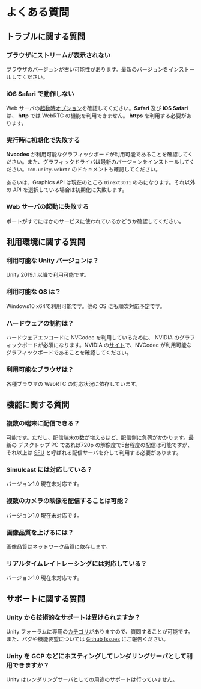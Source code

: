 # よくある質問

## トラブルに関する質問

### ブラウザにストリームが表示されない

ブラウザのバージョンが古い可能性があります。最新のバージョンをインストールしてください。

### iOS Safari で動作しない

Web サーバの[起動時オプション](webserver.md)を確認してください。**Safari** 及び **iOS Safari** は、 **http** では WebRTC の機能を利用できません。 **https** を利用する必要があります。

### 実行時に初期化で失敗する

**Nvcodec** が利用可能なグラフィックボードが利用可能であることを確認してください。また、グラフィックドライバは最新のバージョンをインストールしてください。`com.unity.webrtc` のドキュメントも確認してください。

あるいは、Graphics API は現在のところ `Dirext3D11` のみになります。それ以外の API を選択している場合は初期化に失敗します。

### Web サーバの起動に失敗する

ポートがすでにほかのサービスに使われているかどうか確認してください。

## 利用環境に関する質問

### 利用可能な Unity バージョンは？

Unity 2019.1 以降で利用可能です。

### 利用可能な OS は？

Windows10 x64で利用可能です。他の OS にも順次対応予定です。

### ハードウェアの制約は？

ハードウェアエンコードに NVCodec を利用しているために、 NVIDIA のグラフィックボードが必須になります。NVIDIA の[サイト](https://developer.nvidia.com/video-encode-decode-gpu-support-matrix)で、NVCodec が利用可能なグラフィックボードであることを確認してください。

### 利用可能なブラウザは？

各種ブラウザの WebRTC の対応状況に依存しています。

## 機能に関する質問

### 複数の端末に配信できる？

可能です。ただし、配信端末の数が増えるほど、配信側に負荷がかかります。最新の デスクトップ PC であれば720p の解像度で5台程度の配信は可能ですが、それ以上は [SFU](https://webrtcglossary.com/sfu/) と呼ばれる配信サーバを介して利用する必要があります。

### Simulcast には対応している？

バージョン1.0 現在未対応です。

### 複数のカメラの映像を配信することは可能？

バージョン1.0 現在未対応です。

### 画像品質を上げるには？

画像品質はネットワーク品質に依存します。

### リアルタイムレイトレーシングには対応している？

バージョン1.0 現在未対応です。

## サポートに関する質問

### Unity から技術的なサポートは受けられますか？
Unity フォーラムに専用の[カテゴリ](https://forum.unity.com/forums/unity-render-streaming.413/)がありますので、質問することが可能です。
また、バグや機能要望については [Github Issues](https://github.com/Unity-Technologies/UnityRenderStreaming/issues) にご報告ください。

### Unity を GCP などにホスティングしてレンダリングサーバとして利用できますか？

Unity はレンダリングサーバとしての用途のサポートは行っていません。